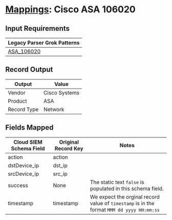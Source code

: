 # [Mappings](README.md): Cisco ASA 106020

## Input Requirements

|Legacy Parser Grok Patterns|
|-------------|
|[ASA_106020](../legacy_parsers/ASA_106020.md)|

## Record Output

|Output|Value|
|------|-----|
|Vendor|Cisco Systems|
|Product|ASA|
|Record Type|Network|

## Fields Mapped

|Cloud SIEM Schema Field|Original Record Key|Notes|
|-----------------------|-------------------|-----|
|action|action||
|dstDevice_ip|dst_ip||
|srcDevice_ip|src_ip||
|success|None|The static text `false` is populated in this schema field.|
|timestamp|timestamp|We expect the orginal record value of `timestamp` is in the format `MMM dd yyyy HH:mm:ss`|

